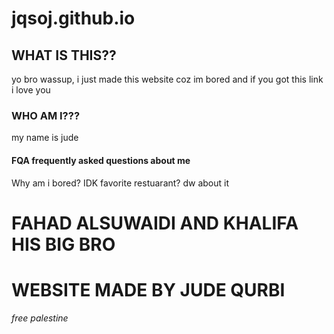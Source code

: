 # jqsoj.github.io
## WHAT IS THIS??
yo bro wassup, i just made this website coz im bored and if you got this link i love you
### WHO AM I???
my name is jude
#### FQA frequently asked questions about me
Why am i bored? IDK
favorite restuarant? dw about it
# FAHAD ALSUWAIDI AND KHALIFA HIS BIG BRO
# WEBSITE MADE BY JUDE QURBI
###### free palestine

